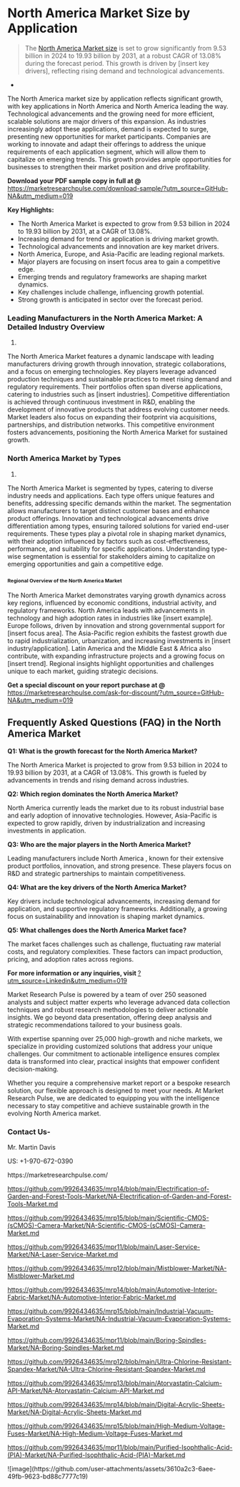 <h1>North America  Market&nbsp;Size by Application</h1><blockquote><p>The <a href="https://marketresearchpulse.com/download-sample/?utm_source=GitHub-NA&amp;utm_medium=019">North America  Market size</a> is set to grow significantly from 9.53 billion in 2024 to 19.93 billion by 2031, at a robust CAGR of 13.08% during the forecast period. This growth is driven by [insert key drivers], reflecting rising demand and technological advancements.</p></blockquote><ul><li></li></ul><p>The North America  market size by application reflects significant growth, with key applications in North America  and North America  leading the way. Technological advancements and the growing need for more efficient, scalable solutions are major drivers of this expansion. As industries increasingly adopt these applications, demand is expected to surge, presenting new opportunities for market participants. Companies are working to innovate and adapt their offerings to address the unique requirements of each application segment, which will allow them to capitalize on emerging trends. This growth provides ample opportunities for businesses to strengthen their market position and drive profitability.</p><p><strong>Download your PDF sample copy in full at @ </strong><a href="https://marketresearchpulse.com/download-sample/?utm_source=GitHub-NA&amp;utm_medium=019">https://marketresearchpulse.com/download-sample/?utm_source=GitHub-NA&amp;utm_medium=019</a></p><p><strong>Key Highlights: </strong></p><ul><li>The North America  Market is expected to grow from 9.53 billion in 2024 to 19.93 billion by 2031, at a CAGR of 13.08%.</li><li>Increasing demand for trend or application is driving market growth.</li><li>Technological advancements and innovation are key market drivers.</li><li>North America, Europe, and Asia-Pacific are leading regional markets.</li><li>Major players are focusing on insert focus area to gain a competitive edge.</li><li>Emerging trends and regulatory frameworks are shaping market dynamics.</li><li>Key challenges include challenge, influencing growth potential.</li><li>Strong growth is anticipated in sector over the forecast period.</li></ul><h3>Leading Manufacturers in the North America  Market: A Detailed Industry Overview</h3><ol><li></li></ol><div class="flex max-w-full flex-col flex-grow"><div class="min-h-8 text-message flex w-full flex-col items-end gap-2 whitespace-normal break-words [.text-message+&amp;]:mt-5" dir="auto" data-message-author-role="assistant" data-message-id="fd8432e4-4910-450d-b182-61b7bfb0a01f" data-message-model-slug="gpt-4o"><div class="flex w-full flex-col gap-1 empty:hidden first:pt-[3px]"><div class="markdown prose w-full break-words dark:prose-invert light"><p>The North America  Market features a dynamic landscape with leading manufacturers driving growth through innovation, strategic collaborations, and a focus on emerging technologies. Key players leverage advanced production techniques and sustainable practices to meet rising demand and regulatory requirements. Their portfolios often span diverse applications, catering to industries such as [insert industries]. Competitive differentiation is achieved through continuous investment in R&amp;D, enabling the development of innovative products that address evolving customer needs. Market leaders also focus on expanding their footprint via acquisitions, partnerships, and distribution networks. This competitive environment fosters advancements, positioning the North America  Market for sustained growth.</p></div></div></div></div><h3>North America  Market by Types</h3><ol><li></li></ol><div class="flex max-w-full flex-col flex-grow"><div class="min-h-8 text-message flex w-full flex-col items-end gap-2 whitespace-normal break-words [.text-message+&amp;]:mt-5" dir="auto" data-message-author-role="assistant" data-message-id="084470be-0bb7-4664-bddf-5156b4f41249" data-message-model-slug="gpt-4o-mini"><div class="flex w-full flex-col gap-1 empty:hidden first:pt-[3px]"><div class="markdown prose w-full break-words dark:prose-invert light"><p>The North America  Market is segmented by types, catering to diverse industry needs and applications. Each type offers unique features and benefits, addressing specific demands within the market. The segmentation allows manufacturers to target distinct customer bases and enhance product offerings. Innovation and technological advancements drive differentiation among types, ensuring tailored solutions for varied end-user requirements. These types play a pivotal role in shaping market dynamics, with their adoption influenced by factors such as cost-effectiveness, performance, and suitability for specific applications. Understanding type-wise segmentation is essential for stakeholders aiming to capitalize on emerging opportunities and gain a competitive edge.</p></div></div></div></div><h3><span style="font-size: 11px;">Regional Overview of the North America  Market</span></h3><div class="flex max-w-full flex-col flex-grow"><div class="min-h-8 text-message flex w-full flex-col items-end gap-2 whitespace-normal break-words [.text-message+&amp;]:mt-5" dir="auto" data-message-author-role="assistant" data-message-id="e9038762-ce64-4e30-91c9-9bd413514231" data-message-model-slug="gpt-4o-mini"><div class="flex w-full flex-col gap-1 empty:hidden first:pt-[3px]"><div class="markdown prose w-full break-words dark:prose-invert light"><p>The North America  Market demonstrates varying growth dynamics across key regions, influenced by economic conditions, industrial activity, and regulatory frameworks. North America leads with advancements in technology and high adoption rates in industries like [insert example]. Europe follows, driven by innovation and strong governmental support for [insert focus area]. The Asia-Pacific region exhibits the fastest growth due to rapid industrialization, urbanization, and increasing investments in [insert industry/application]. Latin America and the Middle East &amp; Africa also contribute, with expanding infrastructure projects and a growing focus on [insert trend]. Regional insights highlight opportunities and challenges unique to each market, guiding strategic decisions.</p></div></div></div></div><p><strong>Get a special discount on your report purchase at @ </strong><a href="https://marketresearchpulse.com/ask-for-discount/?utm_source=GitHub-NA&amp;utm_medium=019">https://marketresearchpulse.com/ask-for-discount/?utm_source=GitHub-NA&amp;utm_medium=019</a></p><h2>Frequently Asked Questions (FAQ) in the North America  Market</h2><p><strong>Q1: What is the growth forecast for the North America  Market?</strong></p><p>The North America  Market is projected to grow from 9.53 billion in 2024 to 19.93 billion by 2031, at a CAGR of 13.08%. This growth is fueled by advancements in trends and rising demand across industries.</p><p><strong>Q2: Which region dominates the North America  Market?</strong></p><p>North America currently leads the market due to its robust industrial base and early adoption of innovative technologies. However, Asia-Pacific is expected to grow rapidly, driven by industrialization and increasing investments in application.</p><p><strong>Q3: Who are the major players in the North America  Market?</strong></p><p>Leading manufacturers include North America , known for their extensive product portfolios, innovation, and strong presence. These players focus on R&amp;D and strategic partnerships to maintain competitiveness.</p><p><strong>Q4: What are the key drivers of the North America  Market?</strong></p><p>Key drivers include technological advancements, increasing demand for application, and supportive regulatory frameworks. Additionally, a growing focus on sustainability and innovation is shaping market dynamics.</p><p><strong>Q5: What challenges does the North America  Market face?</strong></p><p>The market faces challenges such as challenge, fluctuating raw material costs, and regulatory complexities. These factors can impact production, pricing, and adoption rates across regions.</p><p><strong>For more information or any inquiries, visit&nbsp;</strong><a href="?utm_source=Linkedin&utm_medium=019">?utm_source=Linkedin&utm_medium=019</a></p><p>Market Research Pulse is powered by a team of over 250 seasoned analysts and subject matter experts who leverage advanced data collection techniques and robust research methodologies to deliver actionable insights. We go beyond data presentation, offering deep analysis and strategic recommendations tailored to your business goals.</p><p>With expertise spanning over 25,000 high-growth and niche markets, we specialize in providing customized solutions that address your unique challenges. Our commitment to actionable intelligence ensures complex data is transformed into clear, practical insights that empower confident decision-making.</p><p>Whether you require a comprehensive market report or a bespoke research solution, our flexible approach is designed to meet your needs. At Market Research Pulse, we are dedicated to equipping you with the intelligence necessary to stay competitive and achieve sustainable growth in the evolving North America  market.</p><h3><strong>Contact Us-</strong></h3><p>Mr. Martin Davis</p><p>US: +1-970-672-0390</p><p>https://marketresearchpulse.com/</p><p><a href="https://github.com/9926434635/mrp14/blob/main/Electrification-of-Garden-and-Forest-Tools-Market/NA-Electrification-of-Garden-and-Forest-Tools-Market.md">https://github.com/9926434635/mrp14/blob/main/Electrification-of-Garden-and-Forest-Tools-Market/NA-Electrification-of-Garden-and-Forest-Tools-Market.md</a></p><p><a href="https://github.com/9926434635/mrp15/blob/main/Scientific-CMOS-(sCMOS)-Camera-Market/NA-Scientific-CMOS-(sCMOS)-Camera-Market.md">https://github.com/9926434635/mrp15/blob/main/Scientific-CMOS-(sCMOS)-Camera-Market/NA-Scientific-CMOS-(sCMOS)-Camera-Market.md</a></p><p><a href="https://github.com/9926434635/mpr11/blob/main/Laser-Service-Market/NA-Laser-Service-Market.md">https://github.com/9926434635/mpr11/blob/main/Laser-Service-Market/NA-Laser-Service-Market.md</a></p><p><a href="https://github.com/9926434635/mrp12/blob/main/Mistblower-Market/NA-Mistblower-Market.md">https://github.com/9926434635/mrp12/blob/main/Mistblower-Market/NA-Mistblower-Market.md</a></p><p><a href="https://github.com/9926434635/mrp14/blob/main/Automotive-Interior-Fabric-Market/NA-Automotive-Interior-Fabric-Market.md">https://github.com/9926434635/mrp14/blob/main/Automotive-Interior-Fabric-Market/NA-Automotive-Interior-Fabric-Market.md</a></p><p><a href="https://github.com/9926434635/mrp15/blob/main/Industrial-Vacuum-Evaporation-Systems-Market/NA-Industrial-Vacuum-Evaporation-Systems-Market.md">https://github.com/9926434635/mrp15/blob/main/Industrial-Vacuum-Evaporation-Systems-Market/NA-Industrial-Vacuum-Evaporation-Systems-Market.md</a></p><p><a href="https://github.com/9926434635/mpr11/blob/main/Boring-Spindles-Market/NA-Boring-Spindles-Market.md">https://github.com/9926434635/mpr11/blob/main/Boring-Spindles-Market/NA-Boring-Spindles-Market.md</a></p><p><a href="https://github.com/9926434635/mrp12/blob/main/Ultra-Chlorine-Resistant-Spandex-Market/NA-Ultra-Chlorine-Resistant-Spandex-Market.md">https://github.com/9926434635/mrp12/blob/main/Ultra-Chlorine-Resistant-Spandex-Market/NA-Ultra-Chlorine-Resistant-Spandex-Market.md</a></p><p><a href="https://github.com/9926434635/mrp13/blob/main/Atorvastatin-Calcium-API-Market/NA-Atorvastatin-Calcium-API-Market.md">https://github.com/9926434635/mrp13/blob/main/Atorvastatin-Calcium-API-Market/NA-Atorvastatin-Calcium-API-Market.md</a></p><p><a href="https://github.com/9926434635/mrp14/blob/main/Digital-Acrylic-Sheets-Market/NA-Digital-Acrylic-Sheets-Market.md">https://github.com/9926434635/mrp14/blob/main/Digital-Acrylic-Sheets-Market/NA-Digital-Acrylic-Sheets-Market.md</a></p><p><a href="https://github.com/9926434635/mrp15/blob/main/High-Medium-Voltage-Fuses-Market/NA-High-Medium-Voltage-Fuses-Market.md">https://github.com/9926434635/mrp15/blob/main/High-Medium-Voltage-Fuses-Market/NA-High-Medium-Voltage-Fuses-Market.md</a></p><p><a href="https://github.com/9926434635/mpr11/blob/main/Purified-Isophthalic-Acid-(PIA)-Market/NA-Purified-Isophthalic-Acid-(PIA)-Market.md">https://github.com/9926434635/mpr11/blob/main/Purified-Isophthalic-Acid-(PIA)-Market/NA-Purified-Isophthalic-Acid-(PIA)-Market.md</a></p>
![image](https://github.com/user-attachments/assets/3610a2c3-6aee-49fb-9623-bd88c7777c19)
